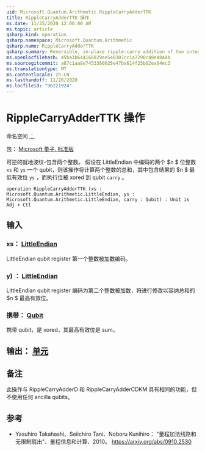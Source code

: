 ```yaml
---
uid: Microsoft.Quantum.Arithmetic.RippleCarryAdderTTK
title: RippleCarryAdderTTK 操作
ms.date: 11/25/2020 12:00:00 AM
ms.topic: article
qsharp.kind: operation
qsharp.namespace: Microsoft.Quantum.Arithmetic
qsharp.name: RippleCarryAdderTTK
qsharp.summary: Reversible, in-place ripple-carry addition of two integers. Given two $n$-bit integers encoded in LittleEndian registers `xs` and `ys`, and a qubit carry, the operation computes the sum of the two integers where the $n$ least significant bits of the result are held in `ys` and the carry out bit is xored to the qubit `carry`.
ms.openlocfilehash: 45ba1b644166029ee548307cc1a7290c48e48a4b
ms.sourcegitcommit: a87c1aa8e7453360025e47ba614f25b02ea84ec3
ms.translationtype: MT
ms.contentlocale: zh-CN
ms.lasthandoff: 11/26/2020
ms.locfileid: "96221924"
---
```

# <a name="ripplecarryadderttk-operation"></a>RippleCarryAdderTTK 操作

命名空间 [：](xref:Microsoft.Quantum.Arithmetic)

包： [Microsoft 量子. 标准版](https://nuget.org/packages/Microsoft.Quantum.Standard)


可逆的就地波纹-包含两个整数。
假设在 LittleEndian 中编码的两个 $n $ 位整数 `xs` 和 `ys` 一个 qubit，则该操作将计算两个整数的总和，其中包含结果的 $n $ 最低有效位 `ys` ，而执行位被 xored 到 qubit `carry` 。

```qsharp
operation RippleCarryAdderTTK (xs : Microsoft.Quantum.Arithmetic.LittleEndian, ys : Microsoft.Quantum.Arithmetic.LittleEndian, carry : Qubit) : Unit is Adj + Ctl
```


## <a name="input"></a>输入

### <a name="xs--littleendian"></a>xs： [LittleEndian](xref:Microsoft.Quantum.Arithmetic.LittleEndian)

LittleEndian qubit register 第一个整数被加数编码。


### <a name="ys--littleendian"></a>y) ： [LittleEndian](xref:Microsoft.Quantum.Arithmetic.LittleEndian)

LittleEndian qubit register 编码为第二个整数被加数，将进行修改以容纳总和的 $n $ 最高有效位。


### <a name="carry--qubit"></a>携带： [Qubit](xref:microsoft.quantum.lang-ref.qubit)

携带 qubit，是 xored，其最高有效位是 sum。



## <a name="output--unit"></a>输出： [单元](xref:microsoft.quantum.lang-ref.unit)



## <a name="remarks"></a>备注

此操作与 RippleCarryAdderD 和 RippleCarryAdderCDKM 具有相同的功能，但不使用任何 ancilla qubits。

## <a name="references"></a>参考

- Yasuhiro Takahashi、Seiichiro Tani、Noboru Kunihiro： "量程加法线路和无限制扇出"、量程信息和计算、2010。
  https://arxiv.org/abs/0910.2530